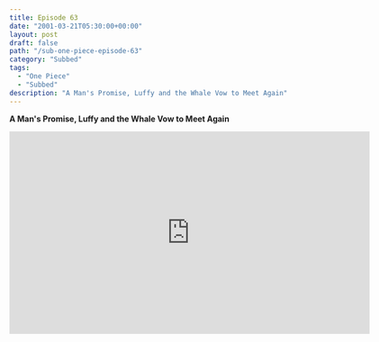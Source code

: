 ```yaml
---
title: Episode 63
date: "2001-03-21T05:30:00+00:00"
layout: post
draft: false
path: "/sub-one-piece-episode-63"
category: "Subbed"
tags:
  - "One Piece"
  - "Subbed"
description: "A Man's Promise, Luffy and the Whale Vow to Meet Again"
---
```


**A Man's Promise, Luffy and the Whale Vow to Meet Again**

<iframe width="640" height="360" src="https://www.rapidvideo.com/e/FX3BZUXFG2" frameborder="0" marginwidth=0 marginheight=0 scrolling=no allowfullscreen></iframe>

